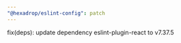 ```yaml
---
"@hexadrop/eslint-config": patch
---
```


fix(deps): update dependency eslint-plugin-react to v7.37.5
